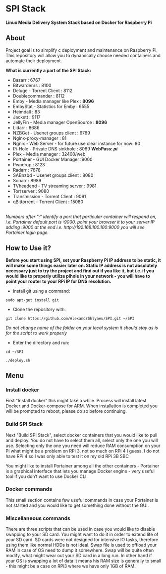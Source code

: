# SPI Stack

<b>Linux Media Delivery System Stack based on Docker for Raspberry Pi</b>

## About

Project goal is to simplify c deployment and maintenance on Raspberry Pi.
This repository will allow you to dynamically choose needed containers and automate their deployment.

<b>What is currently a part of the SPI Stack:</b>

<ul>
  <li> Bazarr : 6767</li>
  <li> Bitwardenrs : 8100</li>
  <li> Deluge - Torrent Client : 8112</li>
  <li> Doublecommander : 8112</li>
  <li> Emby - Media manager like Plex : <b>8096</b></li>
  <li> EmbyStat - Statistics for Emby : 6555</li>
  <li> Heimdall : 83</li>
  <li> Jackett : 9117</li>
  <li> JellyFin - Media manager OpenSource : <b>8096</b></li>
  <li> Lidarr : 8686</li>
  <li> NZBGet - Usenet groups client : 6789</li>
  <li> Nginx-proxy-manager : 81</li>
  <li> Ngnix - Web Server - for future use clear instance for now: 80</li>
  <li> Pi-Hole - Private DNS sinkhole : 8089 <b>WebPass: <i>pi</i></b></li>
  <li> Plex - Media manager : 32400/web</li>
  <li> Portainer - GUI Docker Manager :9000</li>
  <li> Pwndrop : 8123</li>
  <li> Radarr : 7878</li>
  <li> SABnzbd - Usenet groups client : 8080</li>
  <li> Sonarr : 8989</li>
  <li> TVheadend - TV streaming server : 9981 </li>
  <li> Torrserver : 9080</li>
  <li> Transmission - Torrent Client : 9091</li>
  <li> qBittorrent - Torrent Client : 15080</li>
  </ul>
<br>
<i>Numbers after ":" identify a port that particular container will respond on, i.e. Portainer default port is :9000, point your browser it to your server IP adding :9000 at the end i.e. http://192.168.100.100:9000 you will see Portainer login page.</i>

## How to Use it?

<b>Before you start using SPI, set your Raspberry Pi IP address to be static, it will make some things easier later on.
Static IP address is not absolutely necessary just to try the project and find out if you like it, but i.e. if you would like to properly utilize pihole in your network - you will have to point your router to your RPi IP for DNS resolution.</b>

- install git using a command:

<pre><code>sudo apt-get install git</code></pre>

- Clone the repository with:

<pre><code>git clone https://github.com/AlexandrShlyaeu/SPI.git ~/SPI</code></pre>

<i>Do not change name of the folder on your local system it should stay as is for the script to work properly</i>

- Enter the directory and run:

<pre><code>cd ~/SPI</code></pre>
<pre><code>./deploy.sh</code></pre>

## Menu

### Install docker

<p>First "Install docker" this might take a while. Process will install latest Docker and Docker-compose for ARM. When installation is completed you will be prompted to reboot, please do so before continuing.<p>

### Build SPI Stack

<p>Next "Build SPI Stack", select docker containers that you would like to pull and deploy. You do not have to select them all, select only the one you will use. Selecting only the one you need will reduce RAM consumption on your Pi what might be a problem on RPi 3, not so much on RPi 4 I guess. I do not have RPi 4 so I was only able to test it on my old RPi 3B SBC</p>

<p>You might like to install Portainer among all the other containers - Portainer is a graphical interface that lets you manage Docker engine - very useful tool if you don’t want to use Docker CLI.</p>

### Docker commands

<p>This small section contains few useful commands in case your Portainer is not started and you would like to get something done without the GUI.</p>

### Miscellaneous commands

<p>There are three scripts that can be used in case you would like to disable swapping to your SD card. You might want to do it in order to extend life of your SD card. SD cards were not designed for intensive IO tasks, therefore using them like normal HDDs is not ideal. Swap file is used to offload your RAM in case of OS need to dump it somewhere. Swap will be quite often modify, what might wear out your SD card in a long run. In other hand if your OS is swapping a lot of data it means his RAM size is generally to small - this might be a case on RPi3 where we have only 1GB of RAM.</p>
